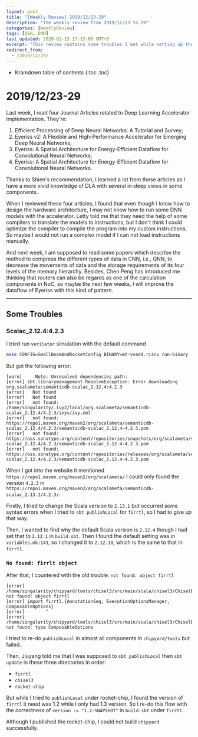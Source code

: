 ```yaml
---
layout: post
title: "[Weekly Review] 2019/12/23-29"
description: "the weekly review from 2019/12/23 to 29"
categories: [WeeklyReview]
tags: [DSH, DNN]
last_updated: 2020-02-15 17:15:00 GMT+8
excerpt: "This review contains some troubles I met while setting up the Chisel develop environment."
redirect_from:
  - /2019/12/29/
---
```


* Kramdown table of contents
{:toc .toc}
# 2019/12/23-29

Last week, I read four Journal Articles related to Deep Learning Accelerator Implementation. They're:

1. Efficient Processing of Deep Neural Networks: A Tutorial and Survey; 
2. Eyeriss v2: A Flexible and High-Performance Accelerator for Emerging Deep Neural Networks;
3. Eyeriss: A Spatial Architecture for Energy-Efficient Dataflow for Convolutional Neural Networks;
4. Eyeriss: A Spatial Architecture for Energy-Efficient Dataflow for Convolutional Neural Networks. 

Thanks to Shien's recommendation, I learned a lot from these articles as I have a more vivid knowledge of DLA with several in-deep views in some components. 

When I reviewed these four articles, I found that even though I know how to design the hardware architecture, I may not know how to run some DNN models with the accelerator. Letty told me that they need the help of some compilers to translate the models to instructions, but I don't think I could optimize the compiler to compile the program into my custom instructions. So maybe I would not run a complex model if I can not load instructions manually.

And next week, I am supposed to read some papers which describe the method to compress the different types of data in CNN, i.e., QNN, to decrease the movements of data and the storage requirements of its four levels of the memory hierarchy. Besides, Chen Peng has introduced me thinking that routers can also be regards as one of the calculation components in NoC, so maybe the next few weeks, I will improve the dataflow of Eyeriss with this kind of pattern.

---


## Some Troubles

### Scalac_2.12.4:4.2.3

I tried run `verilator` simulation with the default command

```bash
make CONFIG=SmallBoomAndRocketConfig BINARY=mt-vvadd.riscv run-binary
```

But got the following error:

```
[warn]     Note: Unresolved dependencies path:
[error] sbt.librarymanagement.ResolveException: Error downloading org.scalameta:semanticdb-scalac_2.12.4:4.2.3
[error]   Not found
[error]   Not found
[error]   not found: /home/singularity/.ivy2/local/org.scalameta/semanticdb-scalac_2.12.4/4.2.3/ivys/ivy.xml
[error]   not found: https://repo1.maven.org/maven2/org/scalameta/semanticdb-scalac_2.12.4/4.2.3/semanticdb-scalac_2.12.4-4.2.3.pom
[error]   not found: https://oss.sonatype.org/content/repositories/snapshots/org/scalameta/semanticdb-scalac_2.12.4/4.2.3/semanticdb-scalac_2.12.4-4.2.3.pom
[error]   not found: https://oss.sonatype.org/content/repositories/releases/org/scalameta/semanticdb-scalac_2.12.4/4.2.3/semanticdb-scalac_2.12.4-4.2.3.pom
```

When I got into the website it mentioned `https://repo1.maven.org/maven2/org/scalameta/` I could only found the version `4.2.3` in `https://repo1.maven.org/maven2/org/scalameta/semanticdb-scalac_2.13.1/4.2.3/`.

Firstly, I tried to change the Scala version to `2.13.1` but occurred some syntax errors when I tried to `sbt publishLocal` for `firrtl`, so I had to give up that way.

Then, I wanted to find why the default Scala version is `2.12.4` though I had set that to `2.12.1` in `build.sbt`. Then I found the default setting was in `variables.mk:143`, so I changed it to `2.12.10`, which is the same to that in `firrtl`.

### `No found: firrlt object`

After that, I countered with the old trouble: `not found: object firrtl`

```
[error] /home/singularity/chipyard/tools/chisel3/src/main/scala/chisel3/ChiselExecutionOptions.scala:7:8: not found: object firrtl
[error] import firrtl.{AnnotationSeq, ExecutionOptionsManager, ComposableOptions}
[error]        ^
[error] /home/singularity/chipyard/tools/chisel3/src/main/scala/chisel3/ChiselExecutionOptions.scala:21:44: not found: type ComposableOptions
```

I tried to re-do `publishLocal` in almost all components in `chipyard/tools` but failed.

Then, Jiuyang told me that I was supposed to `sbt publishLocal` then `sbt update` in these three directories in order:

+ `firrtl`
+ `chisel3`
+ `rocket-chip`

But while I tried to `publishLocal` under rocket-chip, I found the version of `firrtl` it need was 1.2 while I only had 1.3 version. So I re-do this flow with the correctness of `version := "1.2-SNAPSHOT"`  in `build.sbt` under `firrtl`.

Although I published the rocket-chip, I could not build `chipyard` successfully.